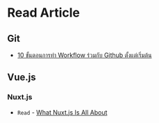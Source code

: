 # Read Article

## Git

* [10 ขั้นตอนการทำ Workflow ร่วมกับ Github ตั้งแต่เริ่มต้น](https://medium.com/20scoops-cnx/github-workflow-from-scratch-99b07e8c318b)

## Vue.js

### Nuxt.js

* `Read` - [What Nuxt.js Is All About](https://academind.com/learn/vue-js/nuxt-js-tutorial-introduction/)
